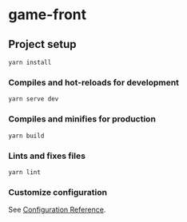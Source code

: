 # game-front

## Project setup
```
yarn install
```

### Compiles and hot-reloads for development
```
yarn serve dev
```

### Compiles and minifies for production
```
yarn build
```

### Lints and fixes files
```
yarn lint
```

### Customize configuration
See [Configuration Reference](https://cli.vuejs.org/config/).
